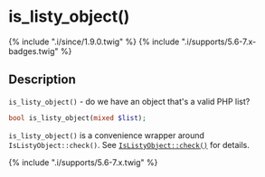 # is_listy_object()

{% include ".i/since/1.9.0.twig" %}
{% include ".i/supports/5.6-7.x-badges.twig" %}

## Description

`is_listy_object()` - do we have an object that's a valid PHP list?

```php
bool is_listy_object(mixed $list);
```

`is_listy_object()` is a convenience wrapper around `IsListyObject::check()`. See [`IsListyObject::check()`](IsListyObject.check.html) for details.

{% include ".i/supports/5.6-7.x.twig" %}
